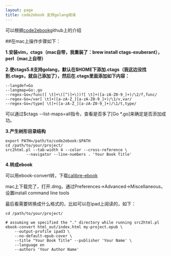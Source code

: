 ```yaml
---
layout: page
title: code2ebook 支持golang阅读
---
```


可以根据[code2ebook](https://github.com/agentzh/code2ebook#generate-epub-ebooks-for-ipadiphone)github上的介绍

##在mac上操作步骤如下：

**1.安装vim，ctags（mac自带，我重装了：brew install ctags-exuberant），perl（mac上自带）**

**2.使ctags5.8支持golang，默认在$HOME下添加.ctags（我这边没找到.ctags，就自己添加了），然后在.ctags里面添加如下内容：**
 
    --langdef=Go  
    --langmap=Go:.go  
    --regex-Go=/func([ \t]+\([^)]+\))?[ \t]+([a-zA-Z0-9_]+)/\2/f,func/  
    --regex-Go=/var[ \t]+([a-zA-Z_][a-zA-Z0-9_]+)/\1/v,var/  
    --regex-Go=/type[ \t]+([a-zA-Z_][a-zA-Z0-9_]+)/\1/t,type/  	

可以通过$ctags --list-maps=all指令，查看是否多了[Go       *.go]来确定是否添加成功。

**3.产生树形目录结构**

 
    export PATH=/path/to/code2ebook:$PATH  
    cd /path/to/your/project/  
    src2html.pl --tab-width 4 --color --cross-reference \  
             --navigator --line-numbers . 'Your Book Title'  


**4.转成ebook**

可以用ebook-convert转，下载[calibre-ebook](http://calibre-ebook.com/download)

mac上下载完了，打开.dmg，通过Preferences->Advanced->Miscellaneous，设置install command line tools

最后看需要转换成什么格式的，比如可以在ipad上阅读的，如下：

 
    cd /path/to/your/project/

    # assuming we specified the "." directory while running src2html.pl  
    ebook-convert html_out/index.html my-project.epub \  
        --output-profile ipad3 \  
        --no-default-epub-cover \  
        --title "Your Book Title" --publisher 'Your Name' \  
        --language en  
        --authors 'Your Author Name'  

